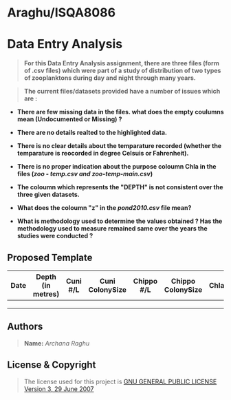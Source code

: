 # Araghu/ISQA8086

# Data Entry Analysis

> **For this Data Entry Analysis assignment, there are three files (form of .csv files) which were part of a study of distribution of two types of zooplanktons during day and night through many years.**

> **The current files/datasets provided have a number of issues which are :**

  * **There are few missing data in the files. what does the empty coulumns mean (Undocumented or Missing) ?**
  
  * **There are no details realted to the highlighted data.**
  
  * **There is no clear details about the temparature recorded (whether the temparature is reocorded in degree Celsuis or   Fahrenheit).**
  
  * **There is no proper indication about the purpose coloumn Chla in the files (_zoo - temp.csv and zoo-temp-main.csv_)**
  
  * **The coloumn which represents the "DEPTH" is not consistent over the three given datasets.**
  
  * **What does the coloumn "z" in the _pond2010.csv_ file mean?**
  
  * **What is methodology used to determine the values obtained ? Has the methodology used to measure remained same over the years the studies were conducted ?**
  
## Proposed Template

| Date | Depth (in metres) | Cuni #/L  | Cuni ColonySize | Chippo #/L | Chippo ColonySize | Chla  | Temp (in Fahrenheit)|
| :---:| :---------------: | :-------: | :-------------: |:----------:| :---------------: | :---: | :------------------:|
|      |                   |           |                 |            |                   |       |                     |
|      |                   |           |                 |            |                   |       |                     |
|      |                   |           |                 |            |                   |       |                     | 

## **Authors**

> **Name:** _Archana Raghu_

## **License & Copyright**

> The license used for this project is [GNU GENERAL PUBLIC LICENSE Version 3, 29 June 2007](https://github.com/ArchanaRaghu512/Araghu8086/blob/master/LICENSE)



